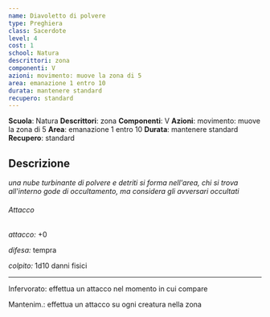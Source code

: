 ```yaml
---
name: Diavoletto di polvere
type: Preghiera
class: Sacerdote
level: 4
cost: 1
school: Natura
descrittori: zona
componenti: V
azioni: movimento: muove la zona di 5
area: emanazione 1 entro 10
durata: mantenere standard
recupero: standard
---
```

**Scuola**: Natura
**Descrittori**: zona
**Componenti**: V
**Azioni**: movimento: muove la zona di 5
**Area**: emanazione 1 entro 10
**Durata**: mantenere standard
**Recupero**: standard

**Descrizione**
-

*una nube turbinante di polvere e detriti si forma nell'area, chi si trova all'interno gode di occultamento, ma considera gli avversari occultati*

###### Attacco

*attacco:* +0

*difesa:* tempra

*colpito:* 1d10 danni fisici

---

Infervorato: effettua un attacco nel momento in cui compare

Mantenim.: effettua un attacco su ogni creatura nella zona